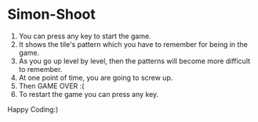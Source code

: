 # Simon-Shoot

1) You can press any key to start the game. 
2) It shows the tile's pattern which you have to remember for being in the game. 
3) As you go up level by level, then the patterns will become more difficult to remember.
4) At one point of time, you are going to screw up.
5) Then GAME OVER :(
6) To restart the game you can press any key. 

Happy Coding:)
